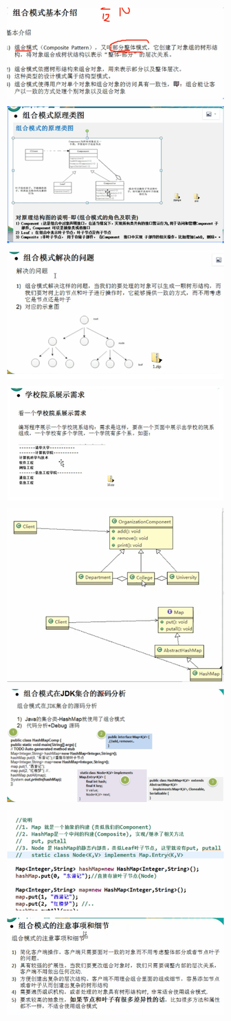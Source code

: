 

![](.组合模式_images/d3f64a8c.png)

![](.组合模式_images/3dee5466.png)

![](.组合模式_images/c27719fd.png)

![](.组合模式_images/f1d312ae.png)

![](.组合模式_images/6d05a67e.png)

![](.组合模式_images/fa89a1eb.png)

![](.组合模式_images/a54108b2.png)


![](.组合模式_images/894127de.png)